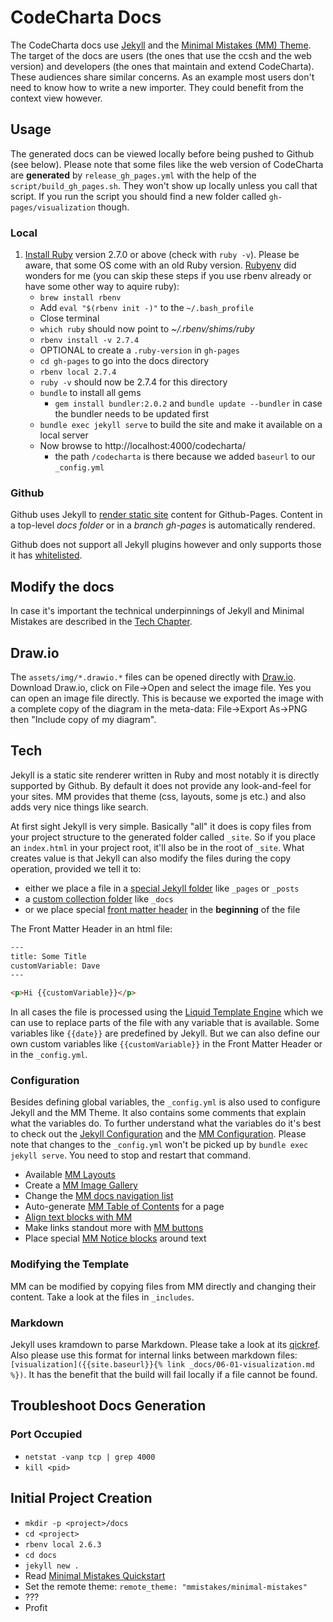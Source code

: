 # CodeCharta Docs

The CodeCharta docs use [Jekyll](https://jekyllrb.com) and the [Minimal Mistakes (MM) Theme](https://mmistakes.github.io/minimal-mistakes/). The target of the docs are users (the ones that use the ccsh and the web version) and developers (the ones that maintain and extend CodeCharta). These audiences share similar concerns. As an example most users don't need to know how to write a new importer. They could benefit from the context view however.

## Usage

The generated docs can be viewed locally before being pushed to Github (see below). Please note that some files like the web version of CodeCharta are **generated** by `release_gh_pages.yml` with the help of the `script/build_gh_pages.sh`. They won't show up locally unless you call that script. If you run the script you should find a new folder called `gh-pages/visualization` though.

### Local

1. [Install Ruby](https://www.ruby-lang.org/en/documentation/installation/) version 2.7.0 or above (check with `ruby -v`). Please be aware, that some OS come with an old Ruby version. [Rubyenv](https://github.com/rbenv/rbenv#installation) did wonders for me (you can skip these steps if you use rbenv already or have some other way to aquire ruby):
    - `brew install rbenv`
    - Add `eval "$(rbenv init -)"` to the `~/.bash_profile`
    - Close terminal
    - `which ruby` should now point to _~/.rbenv/shims/ruby_
    - `rbenv install -v 2.7.4`
    - OPTIONAL to create a `.ruby-version` in `gh-pages`
    - `cd gh-pages` to go into the docs directory
    - `rbenv local 2.7.4`
    - `ruby -v` should now be 2.7.4 for this directory
    - `bundle` to install all gems
        - `gem install bundler:2.0.2` and `bundle update --bundler` in case the bundler needs to be updated first
    - `bundle exec jekyll serve` to build the site and make it available on a local server
    - Now browse to http://localhost:4000/codecharta/
        - the path `/codecharta` is there because we added `baseurl` to our `_config.yml`

### Github

Github uses Jekyll to [render static site](https://help.github.com/en/articles/about-github-pages-and-jekyll) content for Github-Pages. Content in a top-level _docs folder_ or in a _branch gh-pages_ is automatically rendered.

Github does not support all Jekyll plugins however and only supports those it has [whitelisted](https://pages.github.com/versions/).

## Modify the docs

In case it's important the technical underpinnings of Jekyll and Minimal Mistakes are described in the [Tech Chapter](#tech).

## Draw.io

The `assets/img/*.drawio.*` files can be opened directly with [Draw.io](https://about.draw.io/integrations/#integrations_offline). Download Draw.io, click on File->Open and select the image file. Yes you can open an image file directly. This is because we exported the image with a complete copy of the diagram in the meta-data: File->Export As->PNG then "Include copy of my diagram".

## Tech

Jekyll is a static site renderer written in Ruby and most notably it is directly supported by Github. By default it does not provide any look-and-feel for your sites. MM provides that theme (css, layouts, some js etc.) and also adds very nice things like search.

At first sight Jekyll is very simple. Basically "all" it does is copy files from your project structure to the generated folder called `_site`. So if you place an `index.html` in your project root, it'll also be in the root of `_site`. What creates value is that Jekyll can also modify the files during the copy operation, provided we tell it to:

-   either we place a file in a [special Jekyll folder](https://jekyllrb.com/docs/structure/) like `_pages` or `_posts`
-   a [custom collection folder](https://jekyllrb.com/docs/collections/) like `_docs`
-   or we place special [front matter header](https://jekyllrb.com/docs/front-matter/) in the **beginning** of the file

The Front Matter Header in an html file:

```html
---
title: Some Title
customVariable: Dave
---

<p>Hi {{customVariable}}</p>
```

In all cases the file is processed using the [Liquid Template Engine](https://jekyllrb.com/docs/liquid/) which we can use to replace parts of the file with any variable that is available. Some variables like `{{date}}` are predefined by Jekyll. But we can also define our own custom variables like `{{customVariable}}` in the Front Matter Header or in the `_config.yml`.

### Configuration

Besides defining global variables, the `_config.yml` is also used to configure Jekyll and the MM Theme. It also contains some comments that explain what the variables do. To further understand what the variables do it's best to check out the [Jekyll Configuration](https://jekyllrb.com/docs/configuration/) and the [MM Configuration](https://mmistakes.github.io/minimal-mistakes/docs/configuration/). Please note that changes to the `_config.yml` won't be picked up by `bundle exec jekyll serve`. You need to stop and restart that command.

-   Available [MM Layouts](https://mmistakes.github.io/minimal-mistakes/docs/layouts/)
-   Create a [MM Image Gallery](https://mmistakes.github.io/minimal-mistakes/docs/helpers/#gallery)
-   Change the [MM docs navigation list](https://mmistakes.github.io/minimal-mistakes/docs/layouts/#custom-sidebar-navigation-menu)
-   Auto-generate [MM Table of Contents](https://mmistakes.github.io/minimal-mistakes/docs/helpers/#table-of-contents) for a page
-   [Align text blocks with MM](https://mmistakes.github.io/minimal-mistakes/docs/utility-classes/#text-alignment)
-   Make links standout more with [MM buttons](https://mmistakes.github.io/minimal-mistakes/docs/utility-classes/#buttons)
-   Place special [MM Notice blocks](https://mmistakes.github.io/minimal-mistakes/docs/utility-classes/#notices) around text

### Modifying the Template

MM can be modified by copying files from MM directly and changing their content. Take a look at the files in `_includes`.

### Markdown

Jekyll uses kramdown to parse Markdown. Please take a look at its [qickref](https://kramdown.gettalong.org/syntax.html#links-and-images). Also please use this format for internal links between markdown files: `[visualization]({{site.baseurl}}{% link _docs/06-01-visualization.md %})`. It has the benefit that the build will fail locally if a file cannot be found.

## Troubleshoot Docs Generation

### Port Occupied

-   `netstat -vanp tcp | grep 4000`
-   `kill <pid>`

## Initial Project Creation

-   `mkdir -p <project>/docs`
-   `cd <project>`
-   `rbenv local 2.6.3`
-   `cd docs`
-   `jekyll new .`
-   Read [Minimal Mistakes Quickstart](https://mmistakes.github.io/minimal-mistakes/docs/quick-start-guide/)
-   Set the remote theme: `remote_theme: "mmistakes/minimal-mistakes"`
-   ???
-   Profit
